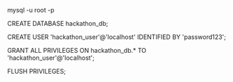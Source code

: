 mysql -u root -p

CREATE DATABASE hackathon_db;

CREATE USER 'hackathon_user'@'localhost' IDENTIFIED BY 'password123';

GRANT ALL PRIVILEGES ON hackathon_db.\* TO 'hackathon_user'@'localhost';

FLUSH PRIVILEGES;
